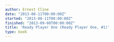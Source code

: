 ```yaml
---
author: Ernest Cline
date: "2013-08-11T00:00:00Z"
started: "2013-08-11T00:00:00Z"
finished: "2013-09-08T00:00:00Z"
title: 'Ready Player One (Ready Player One, #1)'
type: book
---
```

